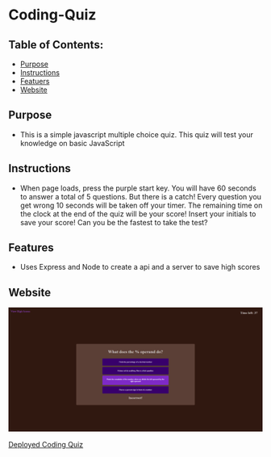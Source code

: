 # Coding-Quiz

## Table of Contents:
* [Purpose](#purpose)
* [Instructions](#instructions)
* [Featuers](#features)
* [Website](#website)

## Purpose
* This is a simple javascript multiple choice quiz. This quiz will test your knowledge on basic JavaScript

## Instructions
* When page loads, press the purple start key. You will have 60 seconds to answer a total of 5 questions. But there is a catch! Every question you get wrong 10 seconds will be taken off your timer. The remaining time on the clock at the end of the quiz will be your score! Insert your initials to save your score! Can you be the fastest to take the test?

## Features
* Uses Express and Node to create a api and a server to save high scores


## Website
![Coding Quiz](public/assets/images/screencapture-127-0-0-1-5502-index-html-2020-11-07-10_21_18.png)

[Deployed Coding Quiz](https://ajcuddeback.github.io/Coding-Quiz)

